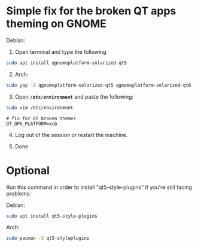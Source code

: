 # Simple fix for the broken QT apps theming on GNOME

Debian:

1. Open terminal and type the following

```bash
sudo apt install qgnomeplatform-solarized-qt5
```

2. Arch:

```bash
sudo yay -S qgnomeplatform-solarized-qt5 qgnomeplatform-solarized-qt6
```
3. Open **`/etc/environment`** and paste the following:

```bash
sudo vim /etc/environment
```

```plaintext
# fix for QT broken themes
QT_QPA_PLATFORM=xcb
```
4. Log out of the session or restart the machine.

5. Done

# Optional

Run this command in order to install "qt5-style-plugins" if you're still facing problems:

Debian:
```bash
sudo apt install qt5-style-plugins
```
Arch:
```bash
sudo pacman -S qt5-styleplugins
```
